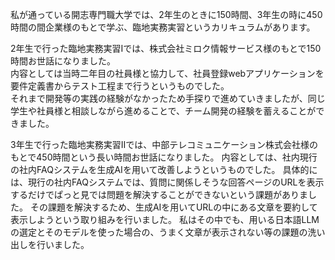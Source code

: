 私が通っている開志専門職大学では、2年生のときに150時間、3年生の時に450時間の間企業様のもとで学ぶ、臨地実務実習というカリキュラムがあります。

2年生で行った臨地実務実習Ⅰでは、株式会社ミロク情報サービス様のもとで150時間お世話になりました。<br>
内容としては当時二年目の社員様と協力して、社員登録webアプリケーションを要件定義書からテスト工程まで行うというものでした。<br>
それまで開発等の実践の経験がなかったため手探りで進めていきましたが、同じ学生や社員様と相談しながら進めることで、チーム開発の経験を蓄えることができました。<br>


3年生で行った臨地実務実習Ⅱでは、中部テレコミュニケーション株式会社様のもとで450時間という長い時間お世話になりました。
内容としては、社内現行の社内FAQシステムを生成AIを用いて改善しようというものでした。
具体的には、現行の社内FAQシステムでは、質問に関係しそうな回答ページのURLを表示するだけでぱっと見では問題を解決することができないという課題がありました。
その課題を解決するため、生成AIを用いてURLの中にある文章を要約して表示しようという取り組みを行いました。
私はその中でも、用いる日本語LLMの選定とそのモデルを使った場合の、うまく文章が表示されない等の課題の洗い出しを行いました。
